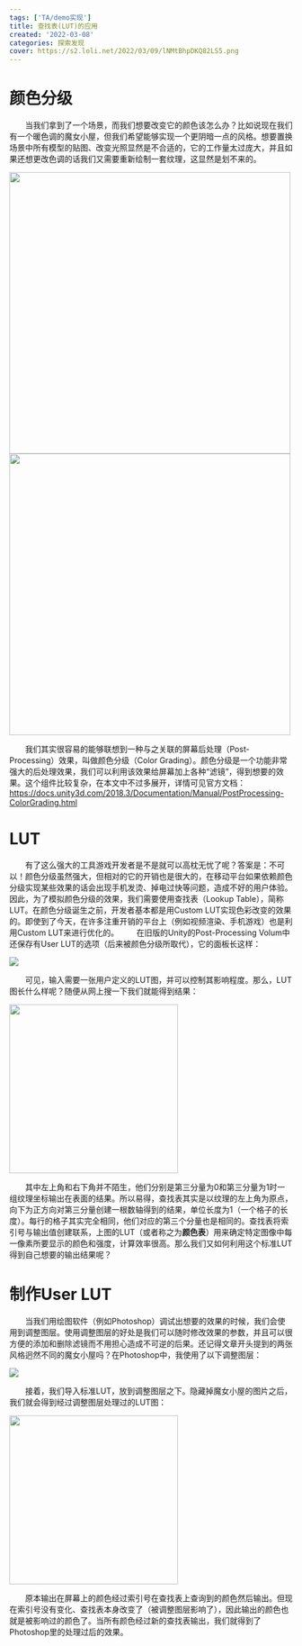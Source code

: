 ```yaml
---
tags: ['TA/demo实现']
title: 查找表(LUT)的应用
created: '2022-03-08'
categories: 探索发现
cover: https://s2.loli.net/2022/03/09/lNMtBhpDKQ82LS5.png
---
```


# 颜色分级
&emsp;&emsp;当我们拿到了一个场景，而我们想要改变它的颜色该怎么办？比如说现在我们有一个暖色调的魔女小屋，但我们希望能够实现一个更阴暗一点的风格。想要置换场景中所有模型的贴图、改变光照显然是不合适的，它的工作量太过庞大，并且如果还想更改色调的话我们又需要重新绘制一套纹理，这显然是划不来的。

<img src="https://s2.loli.net/2022/03/09/POpL6rgFTSAmeWb.png" width=500/><img src="https://s2.loli.net/2022/03/09/vzjg9fp637tT5M8.png" width=500/>

&emsp;&emsp;我们其实很容易的能够联想到一种与之关联的屏幕后处理（Post-Processing）效果，叫做颜色分级（Color Grading）。颜色分级是一个功能非常强大的后处理效果，我们可以利用该效果给屏幕加上各种“滤镜”，得到想要的效果。这个组件比较复杂，在本文中不过多展开，详情可见官方文档：https://docs.unity3d.com/2018.3/Documentation/Manual/PostProcessing-ColorGrading.html

# LUT
&emsp;&emsp;有了这么强大的工具游戏开发者是不是就可以高枕无忧了呢？答案是：不可以！颜色分级虽然强大，但相对的它的开销也是很大的，在移动平台如果依赖颜色分级实现某些效果的话会出现手机发烫、掉电过快等问题，造成不好的用户体验。因此，为了模拟颜色分级的效果，我们需要使用查找表（Lookup Table），简称LUT。在颜色分级诞生之前，开发者基本都是用Custom LUT实现色彩改变的效果的。即使到了今天，在许多注重开销的平台上（例如视频渲染、手机游戏）也是利用Custom LUT来进行优化的。
&emsp;&emsp;在旧版的Unity的Post-Processing Volum中还保存有User LUT的选项（后来被颜色分级所取代），它的面板长这样：

<img src="https://s2.loli.net/2022/03/09/PQhf725DbIHoXWp.png"/>

&emsp;&emsp;可见，输入需要一张用户定义的LUT图，并可以控制其影响程度。那么，LUT图长什么样呢？随便从网上搜一下我们就能得到结果：

<img src="https://s2.loli.net/2022/03/09/lNMtBhpDKQ82LS5.png" width=300/>

&emsp;&emsp;其中左上角和右下角并不陌生，他们分别是第三分量为0和第三分量为1时一组纹理坐标输出在表面的结果。所以易得，查找表其实是以纹理的左上角为原点，向下为正方向对第三分量创建一根数轴得到的结果，单位长度为1（一个格子的长度）。每行的格子其实完全相同，他们对应的第三个分量也是相同的。查找表将索引号与输出值创建联系，上图的LUT（或者称之为**颜色表**）用来确定特定图像中每一像素所要显示的颜色和强度，计算效率很高。那么我们又如何利用这个标准LUT得到自己想要的输出结果呢？

# 制作User LUT
&emsp;&emsp;当我们用绘图软件（例如Photoshop）调试出想要的效果的时候，我们会使用到调整图层。使用调整图层的好处是我们可以随时修改效果的参数，并且可以很方便的添加和删除滤镜而不用担心造成不可逆的后果。还记得文章开头提到的两张风格迥然不同的魔女小屋吗？在Photoshop中，我使用了以下调整图层：

<img src="https://s2.loli.net/2022/03/09/2yHkFUAXsDqBIYf.png"/>

&emsp;&emsp;接着，我们导入标准LUT，放到调整图层之下。隐藏掉魔女小屋的图片之后，我们就会得到经过调整图层处理过的LUT图：

<img src="https://s2.loli.net/2022/03/09/jCDoZ5harAvfiOR.png" width=300/>

&emsp;&emsp;原本输出在屏幕上的颜色经过索引号在查找表上查询到的颜色然后输出。但现在索引号没有变化、查找表本身改变了（被调整图层影响了），因此输出的颜色也就是被影响过的颜色了。当所有颜色经过新的查找表输出，我们就得到了Photoshop里的处理过后的效果。
